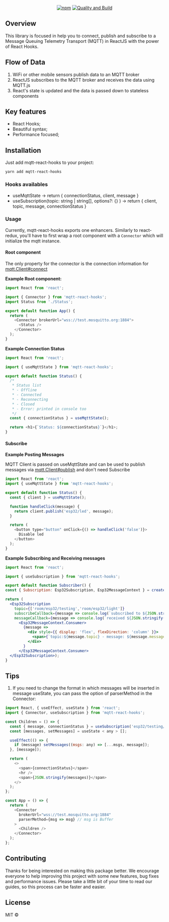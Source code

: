 <div align="center">

[![npm](https://img.shields.io/npm/v/mqtt-react-hooks?color=blue)](https://www.npmjs.com/package/mqtt-react-hooks)<space><space>
[![Quality and Build](https://github.com/VictorHAS/mqtt-react-hooks/actions/workflows/publish.yml/badge.svg)](https://github.com/VictorHAS/mqtt-react-hooks/actions/workflows/publish.yml)

</div>

## Overview

This library is focused in help you to connect, publish and subscribe to a Message Queuing Telemetry Transport (MQTT) in ReactJS with the power of React Hooks.

## Flow of Data

1. WiFi or other mobile sensors publish data to an MQTT broker
2. ReactJS subscribes to the MQTT broker and receives the data using MQTT.js
3. React's state is updated and the data is passed down to stateless components

## Key features

- React Hooks;
- Beautiful syntax;
- Performance focused;

## Installation

Just add mqtt-react-hooks to your project:

```
yarn add mqtt-react-hooks
```

### Hooks availables

- useMqttState -> return { connectionStatus, client, message }
- useSubscription(topic: string | string[], options?: {} ) -> return { client, topic, message, connectionStatus }

### Usage

Currently, mqtt-react-hooks exports one enhancers.
Similarly to react-redux, you'll have to first wrap a root component with a
`Connector` which will initialize the mqtt instance.

#### Root component

The only property for the connector is the connection information for [mqtt.Client#connect](https://github.com/mqttjs/MQTT.js#connect)

**Example Root component:**

```js
import React from 'react';

import { Connector } from 'mqtt-react-hooks';
import Status from './Status';

export default function App() {
  return (
    <Connector brokerUrl="wss://test.mosquitto.org:1884">
      <Status />
    </Connector>
  );
}
```

**Example Connection Status**

```js
import React from 'react';

import { useMqttState } from 'mqtt-react-hooks';

export default function Status() {
  /*
   * Status list
   * - Offline
   * - Connected
   * - Reconnecting
   * - Closed
   * - Error: printed in console too
   */
  const { connectionStatus } = useMqttState();

  return <h1>{`Status: ${connectionStatus}`}</h1>;
}
```

#### Subscribe

**Example Posting Messages**

MQTT Client is passed on useMqttState and can be used to publish messages via
[mqtt.Client#publish](https://github.com/mqttjs/MQTT.js#publish) and don't need Subscribe

```js
import React from 'react';
import { useMqttState } from 'mqtt-react-hooks';

export default function Status() {
  const { client } = useMqttState();

  function handleClick(message) {
    return client.publish('esp32/led', message);
  }

  return (
    <button type="button" onClick={() => handleClick('false')}>
      Disable led
    </button>
  );
}
```

**Example Subscribing and Receiving messages**

```jsx
import React from 'react';

import { useSubscription } from 'mqtt-react-hooks';

export default function Subscriber() {
const { Subscription: Esp32Subscription, Esp32MessageContext } = createSubscription()

return (
  <Esp32Subscription
    topic={['room/esp32/testing','room/esp32/light']}
    subscribeCallback={message => console.log(`subscribed to ${JSON.stringify(message?.topic)}`)}
    messageCallback={message => console.log(`received ${JSON.stringify(message)}`)}>
      <Esp32MessageContext.Consumer>
        {message => 
          <div style={{ display: 'flex', flexDirection: 'column' }}>
            <span>{`topic:${message.topic} - message: ${message.message}`}</span>
          </div>
        }
      </Esp32MessageContext.Consumer>
  </Esp32Subscription>);
}
```

## Tips

1. If you need to change the format in which messages will be inserted in message useState, you can pass the option of parserMethod in the Connector:

```js
import React, { useEffect, useState } from 'react';
import { Connector, useSubscription } from 'mqtt-react-hooks';

const Children = () => {
  const { message, connectionStatus } = useSubscription('esp32/testing/#');
  const [messages, setMessages] = useState < any > [];

  useEffect(() => {
    if (message) setMessages((msgs: any) => [...msgs, message]);
  }, [message]);

  return (
    <>
      <span>{connectionStatus}</span>
      <hr />
      <span>{JSON.stringify(messages)}</span>
    </>
  );
};

const App = () => {
  return (
    <Connector
      brokerUrl="wss://test.mosquitto.org:1884"
      parserMethod={msg => msg} // msg is Buffer
    >
      <Children />
    </Connector>
  );
};
```

## Contributing

Thanks for being interested on making this package better. We encourage everyone to help improving this project with some new features, bug fixes and performance issues. Please take a little bit of your time to read our guides, so this process can be faster and easier.

## License

MIT ©
